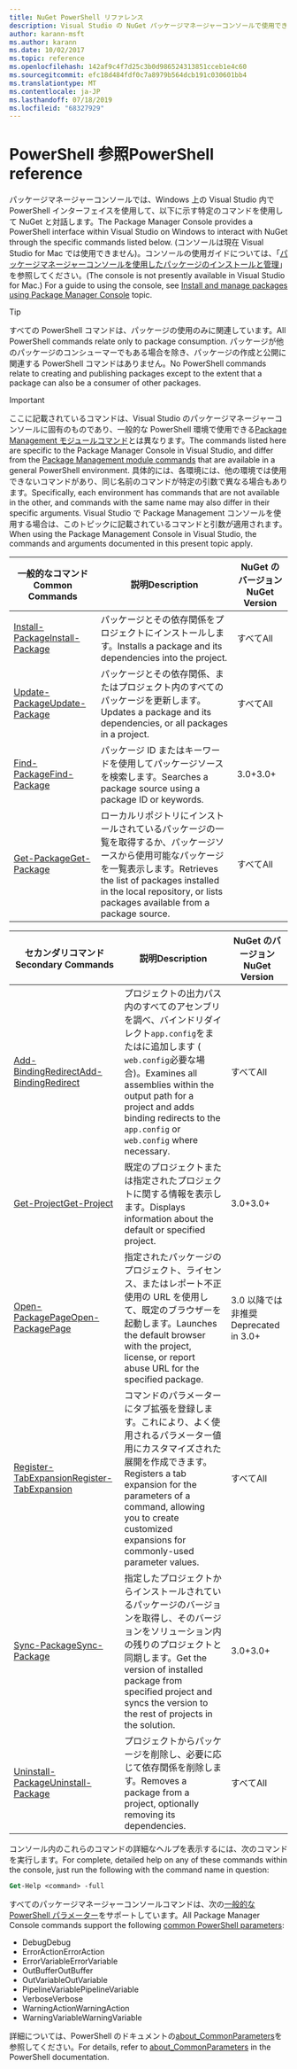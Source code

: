 ```yaml
---
title: NuGet PowerShell リファレンス
description: Visual Studio の NuGet パッケージマネージャーコンソールで使用できる PowerShell コマンドの完全なリファレンスです。
author: karann-msft
ms.author: karann
ms.date: 10/02/2017
ms.topic: reference
ms.openlocfilehash: 142af9c4f7d25c3b0d986524313851cceb1e4c60
ms.sourcegitcommit: efc18d484fdf0c7a8979b564dcb191c030601bb4
ms.translationtype: MT
ms.contentlocale: ja-JP
ms.lasthandoff: 07/18/2019
ms.locfileid: "68327929"
---
```

# <a name="powershell-reference"></a><span data-ttu-id="680c5-103">PowerShell 参照</span><span class="sxs-lookup"><span data-stu-id="680c5-103">PowerShell reference</span></span>

<span data-ttu-id="680c5-104">パッケージマネージャーコンソールでは、Windows 上の Visual Studio 内で PowerShell インターフェイスを使用して、以下に示す特定のコマンドを使用して NuGet と対話します。</span><span class="sxs-lookup"><span data-stu-id="680c5-104">The Package Manager Console provides a PowerShell interface within Visual Studio on Windows to interact with NuGet through the specific commands listed below.</span></span> <span data-ttu-id="680c5-105">(コンソールは現在 Visual Studio for Mac では使用できません)。コンソールの使用ガイドについては、「[パッケージマネージャーコンソールを使用したパッケージのインストールと管理](../consume-packages/install-use-packages-powershell.md)」を参照してください。</span><span class="sxs-lookup"><span data-stu-id="680c5-105">(The console is not presently available in Visual Studio for Mac.) For a guide to using the console, see [Install and manage packages using Package Manager Console](../consume-packages/install-use-packages-powershell.md) topic.</span></span>

> [!Tip]
> <span data-ttu-id="680c5-106">すべての PowerShell コマンドは、パッケージの使用のみに関連しています。</span><span class="sxs-lookup"><span data-stu-id="680c5-106">All PowerShell commands relate only to package consumption.</span></span> <span data-ttu-id="680c5-107">パッケージが他のパッケージのコンシューマーでもある場合を除き、パッケージの作成と公開に関連する PowerShell コマンドはありません。</span><span class="sxs-lookup"><span data-stu-id="680c5-107">No PowerShell commands relate to creating and publishing packages except to the extent that a package can also be a consumer of other packages.</span></span>

> [!Important]
> <span data-ttu-id="680c5-108">ここに記載されているコマンドは、Visual Studio のパッケージマネージャーコンソールに固有のものであり、一般的な PowerShell 環境で使用できる[Package Management モジュールコマンド](/powershell/module/packagemanagement/?view=powershell-6)とは異なります。</span><span class="sxs-lookup"><span data-stu-id="680c5-108">The commands listed here are specific to the Package Manager Console in Visual Studio, and differ from the [Package Management module commands](/powershell/module/packagemanagement/?view=powershell-6) that are available in a general PowerShell environment.</span></span> <span data-ttu-id="680c5-109">具体的には、各環境には、他の環境では使用できないコマンドがあり、同じ名前のコマンドが特定の引数で異なる場合もあります。</span><span class="sxs-lookup"><span data-stu-id="680c5-109">Specifically, each environment has commands that are not available in the other, and commands with the same name may also differ in their specific arguments.</span></span> <span data-ttu-id="680c5-110">Visual Studio で Package Management コンソールを使用する場合は、このトピックに記載されているコマンドと引数が適用されます。</span><span class="sxs-lookup"><span data-stu-id="680c5-110">When using the Package Management Console in Visual Studio, the commands and arguments documented in this present topic apply.</span></span>

| <span data-ttu-id="680c5-111">一般的なコマンド</span><span class="sxs-lookup"><span data-stu-id="680c5-111">Common Commands</span></span> | <span data-ttu-id="680c5-112">説明</span><span class="sxs-lookup"><span data-stu-id="680c5-112">Description</span></span> | <span data-ttu-id="680c5-113">NuGet のバージョン</span><span class="sxs-lookup"><span data-stu-id="680c5-113">NuGet Version</span></span> |
| --- | --- | --- |
| [<span data-ttu-id="680c5-114">Install-Package</span><span class="sxs-lookup"><span data-stu-id="680c5-114">Install-Package</span></span>](ps-reference/ps-ref-install-package.md) | <span data-ttu-id="680c5-115">パッケージとその依存関係をプロジェクトにインストールします。</span><span class="sxs-lookup"><span data-stu-id="680c5-115">Installs a package and its dependencies into the project.</span></span> | <span data-ttu-id="680c5-116">すべて</span><span class="sxs-lookup"><span data-stu-id="680c5-116">All</span></span> |
| [<span data-ttu-id="680c5-117">Update-Package</span><span class="sxs-lookup"><span data-stu-id="680c5-117">Update-Package</span></span>](ps-reference/ps-ref-update-package.md) | <span data-ttu-id="680c5-118">パッケージとその依存関係、またはプロジェクト内のすべてのパッケージを更新します。</span><span class="sxs-lookup"><span data-stu-id="680c5-118">Updates a package and its dependencies, or all packages in a project.</span></span> | <span data-ttu-id="680c5-119">すべて</span><span class="sxs-lookup"><span data-stu-id="680c5-119">All</span></span> |
| [<span data-ttu-id="680c5-120">Find-Package</span><span class="sxs-lookup"><span data-stu-id="680c5-120">Find-Package</span></span>](ps-reference/ps-ref-find-package.md) | <span data-ttu-id="680c5-121">パッケージ ID またはキーワードを使用してパッケージソースを検索します。</span><span class="sxs-lookup"><span data-stu-id="680c5-121">Searches a package source using a package ID or keywords.</span></span> | <span data-ttu-id="680c5-122">3.0+</span><span class="sxs-lookup"><span data-stu-id="680c5-122">3.0+</span></span> |
| [<span data-ttu-id="680c5-123">Get-Package</span><span class="sxs-lookup"><span data-stu-id="680c5-123">Get-Package</span></span>](ps-reference/ps-ref-get-package.md) | <span data-ttu-id="680c5-124">ローカルリポジトリにインストールされているパッケージの一覧を取得するか、パッケージソースから使用可能なパッケージを一覧表示します。</span><span class="sxs-lookup"><span data-stu-id="680c5-124">Retrieves the list of packages installed in the local repository, or lists packages available from a package source.</span></span> | <span data-ttu-id="680c5-125">すべて</span><span class="sxs-lookup"><span data-stu-id="680c5-125">All</span></span> |

| <span data-ttu-id="680c5-126">セカンダリコマンド</span><span class="sxs-lookup"><span data-stu-id="680c5-126">Secondary Commands</span></span> | <span data-ttu-id="680c5-127">説明</span><span class="sxs-lookup"><span data-stu-id="680c5-127">Description</span></span> | <span data-ttu-id="680c5-128">NuGet のバージョン</span><span class="sxs-lookup"><span data-stu-id="680c5-128">NuGet Version</span></span> |
| --- | --- | --- |
| [<span data-ttu-id="680c5-129">Add-BindingRedirect</span><span class="sxs-lookup"><span data-stu-id="680c5-129">Add-BindingRedirect</span></span>](ps-reference/ps-ref-add-bindingredirect.md) | <span data-ttu-id="680c5-130">プロジェクトの出力パス内のすべてのアセンブリを調べ、バインドリダイレクト`app.config`をまたはに追加します ( `web.config`必要な場合)。</span><span class="sxs-lookup"><span data-stu-id="680c5-130">Examines all assemblies within the output path for a project and adds binding redirects to the `app.config` or `web.config` where necessary.</span></span> | <span data-ttu-id="680c5-131">すべて</span><span class="sxs-lookup"><span data-stu-id="680c5-131">All</span></span> |
| [<span data-ttu-id="680c5-132">Get-Project</span><span class="sxs-lookup"><span data-stu-id="680c5-132">Get-Project</span></span>](ps-reference/ps-ref-get-project.md) | <span data-ttu-id="680c5-133">既定のプロジェクトまたは指定されたプロジェクトに関する情報を表示します。</span><span class="sxs-lookup"><span data-stu-id="680c5-133">Displays information about the default or specified project.</span></span> | <span data-ttu-id="680c5-134">3.0+</span><span class="sxs-lookup"><span data-stu-id="680c5-134">3.0+</span></span> |
| [<span data-ttu-id="680c5-135">Open-PackagePage</span><span class="sxs-lookup"><span data-stu-id="680c5-135">Open-PackagePage</span></span>](ps-reference/ps-ref-open-packagepage.md) | <span data-ttu-id="680c5-136">指定されたパッケージのプロジェクト、ライセンス、またはレポート不正使用の URL を使用して、既定のブラウザーを起動します。</span><span class="sxs-lookup"><span data-stu-id="680c5-136">Launches the default browser with the project, license, or report abuse URL for the specified package.</span></span> | <span data-ttu-id="680c5-137">3\.0 以降では非推奨</span><span class="sxs-lookup"><span data-stu-id="680c5-137">Deprecated in 3.0+</span></span> |
| [<span data-ttu-id="680c5-138">Register-TabExpansion</span><span class="sxs-lookup"><span data-stu-id="680c5-138">Register-TabExpansion</span></span>](ps-reference/ps-ref-register-tabexpansion.md) | <span data-ttu-id="680c5-139">コマンドのパラメーターにタブ拡張を登録します。これにより、よく使用されるパラメーター値用にカスタマイズされた展開を作成できます。</span><span class="sxs-lookup"><span data-stu-id="680c5-139">Registers a tab expansion for the parameters of a command, allowing you to create customized expansions for commonly-used parameter values.</span></span> | <span data-ttu-id="680c5-140">すべて</span><span class="sxs-lookup"><span data-stu-id="680c5-140">All</span></span> |
| [<span data-ttu-id="680c5-141">Sync-Package</span><span class="sxs-lookup"><span data-stu-id="680c5-141">Sync-Package</span></span>](ps-reference/ps-ref-sync-package.md) | <span data-ttu-id="680c5-142">指定したプロジェクトからインストールされているパッケージのバージョンを取得し、そのバージョンをソリューション内の残りのプロジェクトと同期します。</span><span class="sxs-lookup"><span data-stu-id="680c5-142">Get the version of installed package from specified project and syncs the version to the rest of projects in the solution.</span></span> | <span data-ttu-id="680c5-143">3.0+</span><span class="sxs-lookup"><span data-stu-id="680c5-143">3.0+</span></span> |
| [<span data-ttu-id="680c5-144">Uninstall-Package</span><span class="sxs-lookup"><span data-stu-id="680c5-144">Uninstall-Package</span></span>](ps-reference/ps-ref-uninstall-package.md) | <span data-ttu-id="680c5-145">プロジェクトからパッケージを削除し、必要に応じて依存関係を削除します。</span><span class="sxs-lookup"><span data-stu-id="680c5-145">Removes a package from a project, optionally removing its dependencies.</span></span> | <span data-ttu-id="680c5-146">すべて</span><span class="sxs-lookup"><span data-stu-id="680c5-146">All</span></span> |

<span data-ttu-id="680c5-147">コンソール内のこれらのコマンドの詳細なヘルプを表示するには、次のコマンドを実行します。</span><span class="sxs-lookup"><span data-stu-id="680c5-147">For complete, detailed help on any of these commands within the console, just run the following with the command name in question:</span></span>

```ps
Get-Help <command> -full
```

<span data-ttu-id="680c5-148">すべてのパッケージマネージャーコンソールコマンドは、次の[一般的な PowerShell パラメーター](http://go.microsoft.com/fwlink/?LinkID=113216)をサポートしています。</span><span class="sxs-lookup"><span data-stu-id="680c5-148">All Package Manager Console commands support the following [common PowerShell parameters](http://go.microsoft.com/fwlink/?LinkID=113216):</span></span>

- <span data-ttu-id="680c5-149">Debug</span><span class="sxs-lookup"><span data-stu-id="680c5-149">Debug</span></span>
- <span data-ttu-id="680c5-150">ErrorAction</span><span class="sxs-lookup"><span data-stu-id="680c5-150">ErrorAction</span></span>
- <span data-ttu-id="680c5-151">ErrorVariable</span><span class="sxs-lookup"><span data-stu-id="680c5-151">ErrorVariable</span></span>
- <span data-ttu-id="680c5-152">OutBuffer</span><span class="sxs-lookup"><span data-stu-id="680c5-152">OutBuffer</span></span>
- <span data-ttu-id="680c5-153">OutVariable</span><span class="sxs-lookup"><span data-stu-id="680c5-153">OutVariable</span></span>
- <span data-ttu-id="680c5-154">PipelineVariable</span><span class="sxs-lookup"><span data-stu-id="680c5-154">PipelineVariable</span></span>
- <span data-ttu-id="680c5-155">Verbose</span><span class="sxs-lookup"><span data-stu-id="680c5-155">Verbose</span></span>
- <span data-ttu-id="680c5-156">WarningAction</span><span class="sxs-lookup"><span data-stu-id="680c5-156">WarningAction</span></span>
- <span data-ttu-id="680c5-157">WarningVariable</span><span class="sxs-lookup"><span data-stu-id="680c5-157">WarningVariable</span></span>

<span data-ttu-id="680c5-158">詳細については、PowerShell のドキュメントの[about_CommonParameters](http://go.microsoft.com/fwlink/?LinkID=113216)を参照してください。</span><span class="sxs-lookup"><span data-stu-id="680c5-158">For details, refer to [about_CommonParameters](http://go.microsoft.com/fwlink/?LinkID=113216) in the PowerShell documentation.</span></span>
